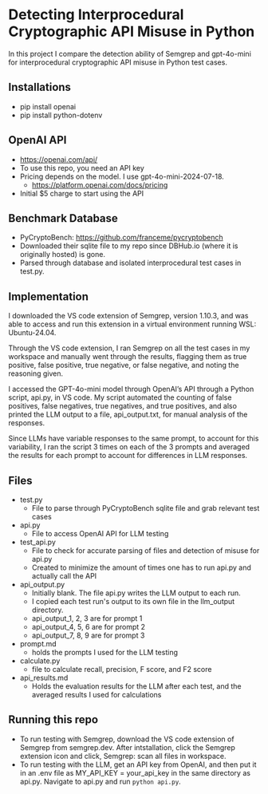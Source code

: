 # Detecting Interprocedural Cryptographic API Misuse in Python

In this project I compare the detection ability of Semgrep and gpt-4o-mini for interprocedural cryptographic API misuse in Python test cases. 

## Installations
- pip install openai
- pip install python-dotenv

## OpenAI API
- https://openai.com/api/
- To use this repo, you need an API key
- Pricing depends on the model. I use gpt-4o-mini-2024-07-18. 
    - https://platform.openai.com/docs/pricing
- Initial $5 charge to start using the API

## Benchmark Database
- PyCryptoBench: https://github.com/franceme/pycryptobench
- Downloaded their sqlite file to my repo since DBHub.io (where it is originally hosted) is gone. 
- Parsed through database and isolated interprocedural test cases in test.py. 

## Implementation

I downloaded the VS code extension of Semgrep, version 1.10.3, and was able to access and run this extension in a virtual environment running WSL: Ubuntu-24.04. 

Through the VS code extension, I ran Semgrep on all the test cases in my workspace and manually went through the results, flagging them as true positive, false positive, true negative, or false negative, and noting the reasoning given. 

I accessed the GPT-4o-mini model through OpenAI’s API through a Python script, api.py, in VS code. My script automated the counting of false positives, false negatives, true negatives, and true positives, and also printed the LLM output to a file, api_output.txt, for manual analysis of the responses. 

Since LLMs have variable responses to the same prompt, to account for this variability, I ran the script 3 times on each of the 3 prompts and averaged the results for each prompt to account for differences in LLM responses.

## Files
- test.py
    - File to parse through PyCryptoBench sqlite file and grab relevant test cases
- api.py
    - File to access OpenAI API for LLM testing
- test_api.py
    - File to check for accurate parsing of files and detection of misuse for api.py
    - Created to minimize the amount of times one has to run api.py and actually call the API
- api_output.py
    - Initially blank. The file api.py writes the LLM output to each run.
    - I copied each test run's output to its own file in the llm_output directory. 
    - api_output_1, 2, 3 are for prompt 1
    - api_output_4, 5, 6 are for prompt 2
    - api_output_7, 8, 9 are for prompt 3
- prompt.md
    - holds the prompts I used for the LLM testing
- calculate.py
    - file to calculate recall, precision, F score, and F2 score
- api_results.md
    - Holds the evaluation results for the LLM after each test, and the averaged results I used for calculations

## Running this repo
- To run testing with Semgrep, download the VS code extension of Semgrep from semgrep.dev. After intstallation, click the Semgrep extension icon and click, Semgrep: scan all files in workspace. 
- To run testing with the LLM, get an API key from OpenAI, and then put it in an .env file as MY_API_KEY = your_api_key in the same directory as api.py. Navigate to api.py and run ```python api.py```.